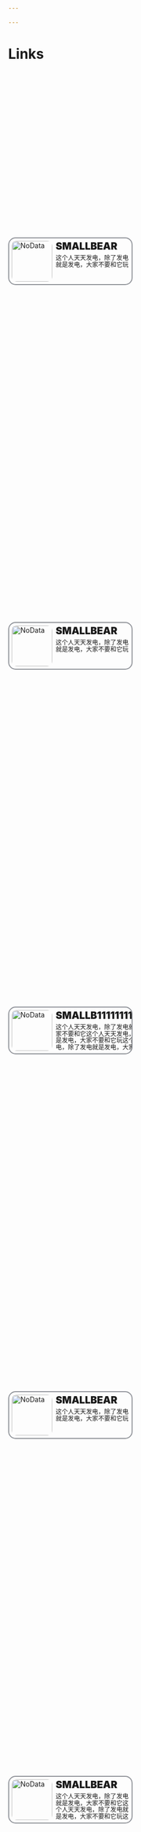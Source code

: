```yaml
---

---
```

# Links

<div class="container">
    <a class="card" href="#">
        <img class="img" src="https://bearcurb.blog//images/avatar.png" alt="NoData">
        <div class="right">
            <span class="name">SMALLBEAR</span>
            <span class="remark">这个人天天发电，除了发电就是发电，大家不要和它玩</span>
        </div>
    </a>
    <a class="card" href="#">
        <img class="img" src="https://bearcurb.blog//images/avatar.png" alt="NoData">
        <div class="right">
            <span class="name">SMALLBEAR</span>
            <span class="remark">这个人天天发电，除了发电就是发电，大家不要和它玩</span>
        </div>
    </a>
    <a class="card" href="#">
        <img class="img" src="https://bearcurb.blog//images/avatar.png" alt="NoData">
        <div class="right">
            <span class="name">SMALLB111111111111EAR</span>
            <span class="remark">这个人天天发电，除了发电就是发电，大家不要和它这个人天天发电，除了发电就是发电，大家不要和它玩这个人天天发电，除了发电就是发电，大家不要和它玩这个人天天发电，除了发电就是发电，大家不要和它玩这个人天天发电，除了发电就是发电，大家不要和它玩这个人天天发电，除了发电就是发电，大家不要和它玩这个人天天发电，除了发电就是发电，大家不要和它玩这个人天天发电，除了发电就是发电，大家不要和它玩玩</span>
        </div>
    </a>
    <a class="card" href="#">
        <img class="img" src="https://bearcurb.blog//images/avatar.png" alt="NoData">
        <div class="right">
            <span class="name">SMALLBEAR</span>
            <span class="remark">这个人天天发电，除了发电就是发电，大家不要和它玩</span>
        </div>
    </a>
    <a class="card" href="#">
        <img class="img" src="https://bearcurb.blog//images/avatar.png" alt="NoData">
        <div class="right">
            <span class="name">SMALLBEAR</span>
            <span class="remark">这个人天天发电，除了发电就是发电，大家不要和它这个人天天发电，除了发电就是发电，大家不要和它玩这个人天天发电，除了发电就是发电，大家不要和它玩这个人天天发电，除了发电就是发电，大家不要和它玩这个人天天发电，除了发电就是发电，大家不要和它玩这个人天天发电，除了发电就是发电，大家不要和它玩这个人天天发电，除了发电就是发电，大家不要和它玩这个人天天发电，除了发电就是发电，大家不要和它玩玩</span>
        </div>
    </a>
</div>

<style>
    .container{
        width:100%;
        height:100%;
        display:flex;
        flex-direction: row;
        align-items: center;
        justify-content: flex-start;
        flex-wrap:wrap;
        gap: 10px;
        line-height:1.1;
    }
    .container .card{
        width:240px;
        padding:5px;
        height:83px;
        border: 2px solid #909399;
        border-radius:15px;
        display:flex;
        text-decoration:none;
        gap: 7px;
        overflow: hidden;
    }


    .container .card:hover{
        border: 2px solid #FF4D4D;
    }

    .container .card .img{
        border-radius:10px;
        width:83px;
        height:83px;
    }
    
    .container .card .right{
        height:100%;
        display:flex;
        flex-direction: column;
        align-items: start;
        justify-content: start;
        gap: 5px;
    }
    .container .card .right .name{
        min-height:23px;
        text-align:start;
        overflow: hidden;
        text-overflow: ellipsis;
        font-size:20px;
        font-weight:900;
    }
    
    .container .card .right .remark{
        overflow: hidden;
        text-overflow: ellipsis;
        font-size:12.4px;
        font-weight:300;
    }
</style>

喵！